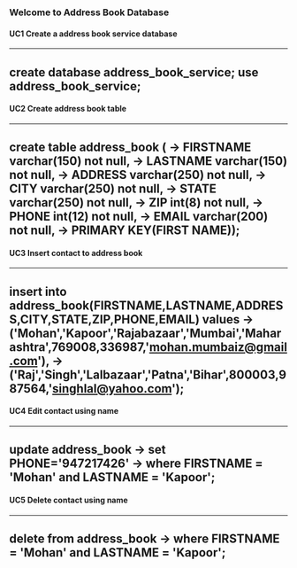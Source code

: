 ### Welcome to Address Book Database 

#### UC1 Create a address book service database
---
create database address_book_service;
use address_book_service;
---
#### UC2 Create address book table
---
create table address_book (
    -> FIRSTNAME varchar(150) not null,
    -> LASTNAME varchar(150) not null,
    -> ADDRESS varchar(250) not null,
    -> CITY varchar(250) not null,
    -> STATE varchar(250) not null,
    -> ZIP int(8) not null,
    -> PHONE int(12) not null,
    -> EMAIL varchar(200) not null,
    -> PRIMARY KEY(FIRST NAME));
---
#### UC3 Insert contact to address book
---
insert into address_book(FIRSTNAME,LASTNAME,ADDRESS,CITY,STATE,ZIP,PHONE,EMAIL) values
    -> ('Mohan','Kapoor','Rajabazaar','Mumbai','Maharashtra',769008,336987,'mohan.mumbaiz@gmail.com'),
    -> ('Raj','Singh','Lalbazaar','Patna','Bihar',800003,987564,'singhlal@yahoo.com');
---
#### UC4 Edit contact using name
---
update address_book
    -> set PHONE='947217426'
    -> where FIRSTNAME = 'Mohan' and LASTNAME = 'Kapoor';
---
#### UC5 Delete contact using name
---
delete from address_book
    -> where FIRSTNAME = 'Mohan' and LASTNAME = 'Kapoor';
---